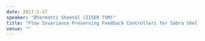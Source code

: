 ```yaml
---
date: 2017-2-17
speaker: "Dharmatti Sheetal (IISER TVM)"
title: "Flow Invariance Preserving Feedback Controllers for Sabra Shell Model of Turbulence"
venue: ""
---
```



